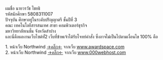 <p><a>ผมชื่อ นายวรวัช ไชยธิ</a><br />
<a>รหัสนักศึกษา 5808311007</a><br />
<a>ปัจจุบัน ศึกษาอยู่ในระดับปริญญาตรี ชั้นปีที่ 3<br />
<a>คณะ เทคโนโลยีสารสนเทศ  สาขา คอมพิวเตอร์ธุรกิจ</a><br />
<a>มหาวิทยาลัยเนชั่น จังหวัดสำปาง</a><br />
<a>และนี่คือผลงานเว็บไซต์ทั้2 เว็บที่ข้าพเจ้าได้รับโจทย์คำสั่ง ซึ่งอาจไม่เป็นไปตามเงื่อนไข 100% คือ </a><br />

<a>1. หน้าเว็บ Northwind <a href="https://worawatest.000webhostapp.com/index.php">-&gt;คลิ๊ก&lt;-</a> จากเว็บ www.awardspace.com </a><br />
<a>2. หน้าเว็บ Northwind <a href="http://taxtest.atwebpages.com/Mybusi/index.php">-&gt;คลิ๊ก&lt;-</a> จากเว็บ www.000webhost.com </a><br /></a></p>

